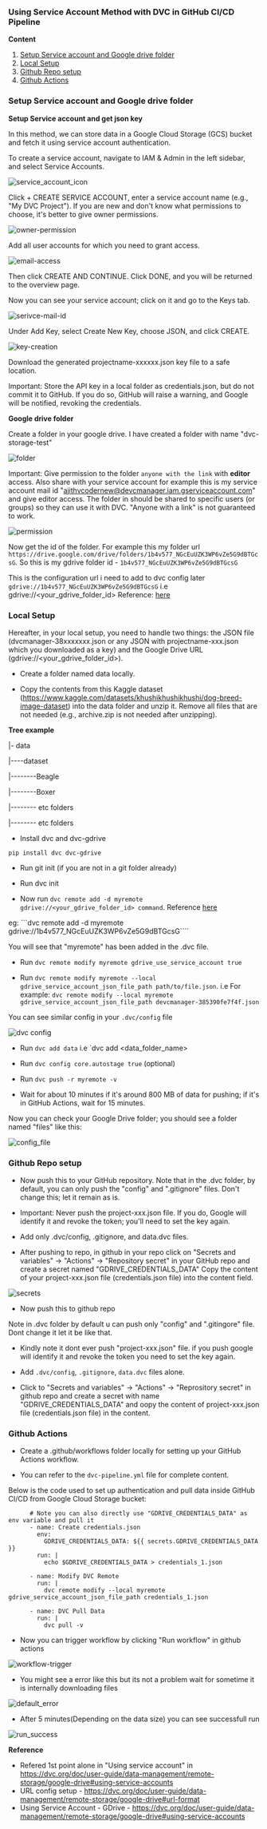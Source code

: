 ### Using Service Account Method with DVC in GitHub CI/CD Pipeline

**Content**

1. [Setup Service account and Google drive folder](#setup-gcs-bucket-storage)
2. [Local Setup](#local-setup)
3. [Github Repo setup](#github-repo-setup)
4. [Github Actions](#github-actions)


### Setup Service account and Google drive folder

**Setup Service account and get json key**

In this method, we can store data in a Google Cloud Storage (GCS) bucket and fetch it using service account authentication.

To create a service account, navigate to IAM & Admin in the left sidebar, and select Service Accounts.

![service_account_icon](./assets/snap_tutorial_1.png)


Click + CREATE SERVICE ACCOUNT, enter a service account name (e.g., "My DVC Project"). If you are new and don't know what permissions to choose, it's better to give owner permissions.

![owner-permission](./assets/snap_tutorial_2.png)

Add all user accounts for which you need to grant access.

![email-access](./assets/snap_tutorial_3.png)

Then click CREATE AND CONTINUE. Click DONE, and you will be returned to the overview page.

Now you can see your service account; click on it and go to the Keys tab.

![serivce-mail-id](./assets/snap_tutorial_4.png)
 
Under Add Key, select Create New Key, choose JSON, and click CREATE.

![key-creation](./assets/snap_tutorial_5.png)
 
Download the generated projectname-xxxxxx.json key file to a safe location.

Important: Store the API key in a local folder as credentials.json, but do not commit it to GitHub. If you do so, GitHub will raise a warning, and Google will be notified, revoking the credentials. 

**Google drive folder**

Create a folder in your google drive. I have created a folder with name "dvc-storage-test"

![folder](./assets/snap_dvc_storage_test.png)

Important: Give permission to the folder `anyone with the link` with **editor** access. Also share with your service account for example this is my service account mail id "ajithvcodernew@devcmanager.iam.gserviceaccount.com" and give editor access. The folder in should be shared to specific users (or groups) so they can use it with DVC. "Anyone with a link" is not guaranteed to work.

![permission](./assets/snap_permission_gdrive.png)

Now get the id of the folder. For example this my folder url `https://drive.google.com/drive/folders/1b4v577_NGcEuUZK3WP6vZe5G9dBTGcsG`. So this is my gdrive folder id - `1b4v577_NGcEuUZK3WP6vZe5G9dBTGcsG` 

This is the configuration url i need to add to dvc config later `gdrive://1b4v577_NGcEuUZK3WP6vZe5G9dBTGcsG` i.e gdrive://<your_gdrive_folder_id>
Reference: [here](https://dvc.org/doc/user-guide/data-management/remote-storage/google-drive#url-format)


### Local Setup

Hereafter, in your local setup, you need to handle two things: the JSON file (dvcmanager-38xxxxxxx.json or any JSON with projectname-xxx.json which you downloaded as a key) and the Google Drive URL (gdrive://<your_gdrive_folder_id>).

- Create a folder named data locally.

- Copy the contents from this Kaggle dataset (https://www.kaggle.com/datasets/khushikhushikhushi/dog-breed-image-dataset) into the data folder and unzip it. Remove all files that are not needed (e.g., archive.zip is not needed after unzipping).

**Tree example**

|- data

|----dataset

|--------Beagle

|--------Boxer

|-------- etc folders

|-------- etc folders

- Install dvc and dvc-gdrive

```pip install dvc dvc-gdrive```

- Run git init (if you are not in a git folder already)

- Run dvc init


- Now run `dvc remote add -d myremote gdrive://<your_gdrive_folder_id> command`. Reference [here](https://dvc.org/doc/user-guide/data-management/remote-storage/google-drive#url-format)

eg:  ```dvc remote add -d myremote gdrive://1b4v577_NGcEuUZK3WP6vZe5G9dBTGcsG````

You will see that "myremote" has been added in the .dvc file.

- Run `dvc remote modify myremote gdrive_use_service_account true`

- Run ```dvc remote modify myremote --local gdrive_service_account_json_file_path path/to/file.json```. i.e For example: ```dvc remote modify --local myremote gdrive_service_account_json_file_path devcmanager-385390fe7f4f.json```

You can see similar config in your `.dvc/config` file

![dvc config](./assets/snap_config_file.png)


- Run ```dvc add data```  i.e `dvc add <data_folder_name>

- Run ```dvc config core.autostage true``` (optional)

- Run ```dvc push -r myremote -v```

- Wait for about 10 minutes if it's around 800 MB of data for pushing; if it's in GitHub Actions, wait for 15 minutes.

Now you can check your Google Drive folder; you should see a folder named "files" like this:

![config_file](./assets/snap_files_store.png)

### Github Repo setup

- Now push this to your GitHub repository. Note that in the .dvc folder, by default, you can only push the "config" and ".gitignore" files. Don't change this; let it remain as is.

- Important: Never push the project-xxx.json file. If you do, Google will identify it and revoke the token; you'll need to set the key again.

- Add only .dvc/config, .gitignore, and data.dvc files.

- After pushing to repo, in github in your repo click on "Secrets and variables" -> "Actions" -> "Repository secret" in your GitHub repo and create a secret named "GDRIVE_CREDENTIALS_DATA" Copy the content of your project-xxx.json file (credentials.json file) into the content field.

![secrets](./assets/snap_add_secret.png)

- Now push this to github repo

Note in .dvc folder by default u can push only "config" and ".gitingore" file. Dont change it let it be like that.

- Kindly note it dont ever push "project-xxx.json" file. if you push google will identify it and revoke the token you need to set the key again.

- Add `.dvc/config`, `.gitignore`, `data.dvc` files alone.

- Click to "Secrets and variables" -> "Actions" -> "Reprository secret" in github repo and create a secret with name "GDRIVE_CREDENTIALS_DATA" and oopy the content of project-xxx.json file (credentials.json file) in the content.

### Github Actions

- Create a .github/workflows folder locally for setting up your GitHub Actions workflow.

- You can refer to the `dvc-pipeline.yml` file for complete content. 

Below is the code used to set up authentication and pull data inside GitHub CI/CD from Google Cloud Storage bucket:


```
      # Note you can also directly use "GDRIVE_CREDENTIALS_DATA" as env variable and pull it
      - name: Create credentials.json
        env:
          GDRIVE_CREDENTIALS_DATA: ${{ secrets.GDRIVE_CREDENTIALS_DATA }}
        run: |
          echo $GDRIVE_CREDENTIALS_DATA > credentials_1.json

      - name: Modify DVC Remote
        run: |
          dvc remote modify --local myremote gdrive_service_account_json_file_path credentials_1.json

      - name: DVC Pull Data
        run: |
          dvc pull -v
```

- Now you can trigger workflow by clicking "Run workflow" in github actions

![workflow-trigger](./assets/snap_workflow_trigger.png)

- You might see a error like this but its not a problem wait for sometime it is internally downloading files

![default_error](./assets/snap_error_default.png)

- After 5 minutes(Depending on the data size) you can see successfull run

![run_success](./assets/snap_run_success.png)

**Reference**

- Refered 1st point alone in "Using service account" in https://dvc.org/doc/user-guide/data-management/remote-storage/google-drive#using-service-accounts
- URL config setup - https://dvc.org/doc/user-guide/data-management/remote-storage/google-drive#url-format
- Using Service Account - GDrive - https://dvc.org/doc/user-guide/data-management/remote-storage/google-drive#using-service-accounts


